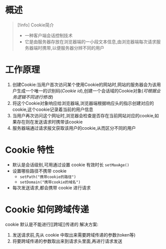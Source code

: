 # 概述
> [!info] Cookie简介
> * 一种客户端会话控制技术
> * 它是由服务器存放在浏览器端的一小段文本信息,由浏览器端每次请求服务器端时携带,以便服务器分辨不同的用户

# 工作原理
1. 创建Cookie:当用户首次访问某个使用Cookie的网站时,网站的服务器会为该用户生成一个唯一的识别码(*Cookie id*),创建一个会话域的Cookie对象(*可根据业务逻辑不同进行修改*)
2. 将这个Cookie对象响应给浏览器端,浏览器端根据响应头的指示创建对应的cookie,这个cookie记录着当前的用户信息
3. 当用户再次访问这个网址时,浏览器会检查是否存在当前网站对应的cookie,如果存在则在发送请求时携带该cookie
4. 服务器端通过请求报文获取该用户的cookie,从而区分不同的用户

# Cookie 特性
- 默认是会话级别,可用通过设置 cookie 有效时长 `setMaxAge()`
- 设置哪些路径不携带 cookie 
	- `setPath("携带cookie的路径")`
	- `setDomain("携带cookie的域名")`
- 每次发送请求,都会携带 cookie 进行请求
# Cookie 如何跨域传递
cookie 默认是不能进行[[跨域]]传递的
解决方案:
1. 发送请求前,先从 cookie 中取出来需要跨域传递的参数(token等)
2. 将要跨域传递的参数取出来到请求头里面,再进行请求发送

